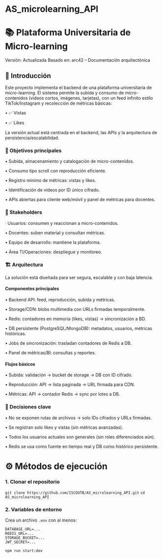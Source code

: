 # AS_microlearning_API
# 📚 Plataforma Universitaria de Micro-learning

Versión: Actualizada
Basado en: arc42 – Documentación arquitectónica

## 🚀 Introducción

Este proyecto implementa el backend de una plataforma universitaria de micro-learning.
El sistema permite la subida y consumo de micro-contenidos (videos cortos, imágenes, tarjetas), con un feed infinito estilo TikTok/Instagram y recolección de métricas básicas:

• ✅ Vistas

• ✅ Likes

La versión actual está centrada en el backend, las APIs y la arquitectura de persistencia/escalabilidad.

### 🎯 Objetivos principales

• Subida, almacenamiento y catalogación de micro-contenidos.

• Consumo tipo scroll con reproducción eficiente.

• Registro mínimo de métricas: vistas y likes.

• Identificación de videos por ID único cifrado.

• APIs abiertas para cliente web/móvil y panel de métricas para docentes.

### 👥 Stakeholders

∙ Usuarios: consumen y reaccionan a micro-contenidos.

• Docentes: suben material y consultan métricas.

• Equipo de desarrollo: mantiene la plataforma.

• Área TI/Operaciones: despliegue y monitoreo.

### 🏗️ Arquitectura

La solución está diseñada para ser segura, escalable y con baja latencia.

#### Componentes principales

• Backend API: feed, reproducción, subida y métricas.

• Storage/CDN: blobs multimedia con URLs firmadas temporalmente.

• Redis: contadores en memoria (likes, vistas) → sincronización a BD.

• DB persistente (PostgreSQL/MongoDB): metadatos, usuarios, métricas históricas.

• Jobs de sincronización: trasladan contadores de Redis a DB.

• Panel de métricas/BI: consultas y reportes.

#### Flujos básicos

• Subida: validación → bucket de storage → DB con ID cifrado.

• Reproducción: API → lista paginada → URL firmada para CDN.

• Métricas: API → contador Redis → sync por lotes a DB.

### 🔐 Decisiones clave

• No se exponen rutas de archivos → solo IDs cifrados y URLs firmadas.

• Se registran solo likes y vistas (sin métricas avanzadas).

• Todos los usuarios actuales son generales (sin roles diferenciados aún).

• Redis se usa como fuente en tiempo real y DB como histórico persistente.

# ⚙️ Métodos de ejecución
### 1. Clonar el repositorio
`git clone https://github.com/ISCOUTB/AS_microlearning_API.git`
`cd AS_microlearning_API`
### 2. Variables de entorno

Crea un archivo `.env` con al menos:

```env
DATABASE_URL=...
REDIS_URL=...
STORAGE_BUCKET=...
JWT_SECRET=...

npm run start:dev

